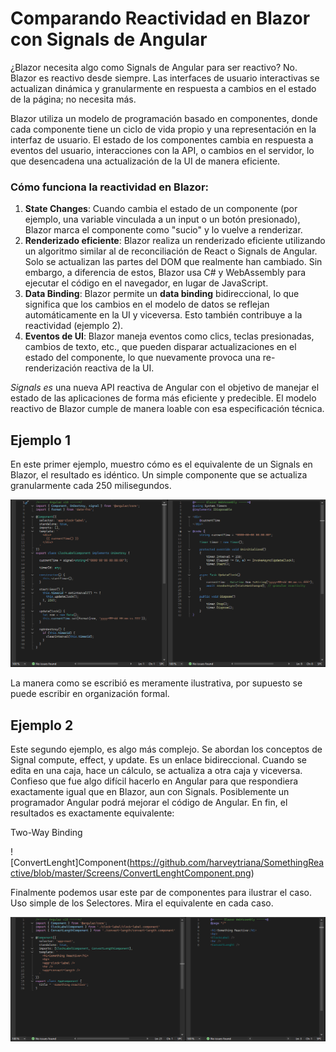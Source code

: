 # Comparando Reactividad en Blazor con Signals de Angular

¿Blazor necesita algo como Signals de Angular para ser reactivo? No. Blazor es reactivo desde siempre. Las interfaces de usuario interactivas se actualizan dinámica y granularmente en respuesta a cambios en el estado de la página; no necesita más.

Blazor utiliza un modelo de programación basado en componentes, donde cada componente tiene un ciclo de vida propio y una representación en la interfaz de usuario. El estado de los componentes cambia en respuesta a eventos del usuario, interacciones con la API, o cambios en el servidor, lo que desencadena una actualización de la UI de manera eficiente.

### **Cómo funciona la reactividad en Blazor:**

1. **State Changes**: Cuando cambia el estado de un componente (por ejemplo, una variable vinculada a un input o un botón presionado), Blazor marca el componente como "sucio" y lo vuelve a renderizar.  
2. **Renderizado eficiente**: Blazor realiza un renderizado eficiente utilizando un algoritmo similar al de reconciliación de React o Signals de Angular. Solo se actualizan las partes del DOM que realmente han cambiado. Sin embargo, a diferencia de estos, Blazor usa C\# y WebAssembly para ejecutar el código en el navegador, en lugar de JavaScript.  
3. **Data Binding**: Blazor permite un **data binding** bidireccional, lo que significa que los cambios en el modelo de datos se reflejan automáticamente en la UI y viceversa. Esto también contribuye a la reactividad (ejemplo 2).  
4. **Eventos de UI**: Blazor maneja eventos como clics, teclas presionadas, cambios de texto, etc., que pueden disparar actualizaciones en el estado del componente, lo que nuevamente provoca una re-renderización reactiva de la UI.

*Signals es* una nueva API reactiva de Angular con el objetivo de manejar el estado de las aplicaciones de forma más eficiente y predecible. El modelo reactivo de Blazor cumple de manera loable con esa especificación técnica. 

## Ejemplo 1

En este primer ejemplo, muestro cómo es el equivalente de un Signals en Blazor, el resultado es idéntico. Un simple componente que se actualiza granularmente cada 250 milisegundos.

![ClockComponent](https://github.com/harveytriana/SomethingReactive/blob/master/Screens/ClockComponent.png)

La manera como se escribió es meramente ilustrativa, por supuesto se puede escribir en organización formal.

## Ejemplo 2

Este segundo ejemplo, es algo más complejo. Se abordan los conceptos de Signal compute, effect, y update. Es un enlace bidireccional. Cuando se edita en una caja, hace un cálculo, se actualiza a otra caja y viceversa. Confieso que fue algo difícil hacerlo en Angular para que respondiera exactamente igual que en Blazor, aun con Signals. Posiblemente un programador Angular podrá mejorar el código de Angular. En fin, el resultados es exactamente  equivalente:

Two-Way Binding

![ConvertLenght]Component(https://github.com/harveytriana/SomethingReactive/blob/master/Screens/ConvertLenghtComponent.png)

Finalmente podemos usar este par de componentes para ilustrar el caso. Uso simple de los Selectores. Mira el equivalente en cada caso.

![HomeComponent](https://github.com/harveytriana/SomethingReactive/blob/master/Screens/HomeComponent.png)

